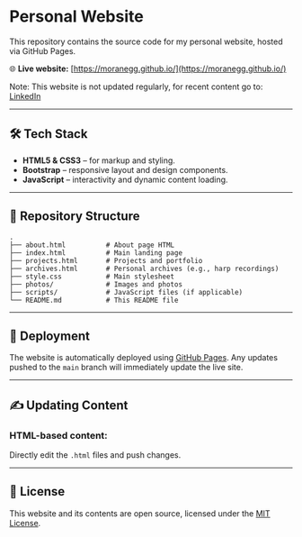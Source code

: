 # Personal Website

This repository contains the source code for my personal website, hosted via GitHub Pages.

🌐 **Live website:** [https://moranegg.github.io/](https://moranegg.github.io/)

Note: This website is not updated regularly, for recent content go to: [LinkedIn](https://www.linkedin.com/in/morane-gruenpeter-81008232/)

---

## 🛠️ Tech Stack

- **HTML5 & CSS3** – for markup and styling.
- **Bootstrap** – responsive layout and design components.
- **JavaScript** – interactivity and dynamic content loading.

---

## 📁 Repository Structure

```
.
├── about.html          # About page HTML
├── index.html          # Main landing page
├── projects.html       # Projects and portfolio
├── archives.html       # Personal archives (e.g., harp recordings)
├── style.css           # Main stylesheet
├── photos/             # Images and photos
├── scripts/            # JavaScript files (if applicable)
└── README.md           # This README file
```

---

## 🚀 Deployment

The website is automatically deployed using [GitHub Pages](https://pages.github.com/). Any updates pushed to the `main` branch will immediately update the live site.


---

## ✍️ Updating Content

### HTML-based content:

Directly edit the `.html` files and push changes.



---

## 📝 License

This website and its contents are open source, licensed under the [MIT License](LICENSE).


